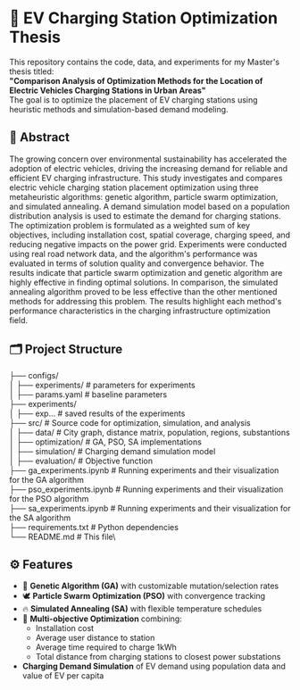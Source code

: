 # 🚗 EV Charging Station Optimization Thesis

This repository contains the code, data, and experiments for my Master's thesis titled:  
**"Comparison Analysis of Optimization Methods for the Location of Electric Vehicles Charging Stations in Urban Areas"**  
The goal is to optimize the placement of EV charging stations using heuristic methods and simulation-based demand modeling.

## 📘 Abstract

The growing concern over environmental sustainability has accelerated the adoption of electric vehicles, driving the increasing demand for reliable and efficient EV charging infrastructure. This study investigates and compares electric vehicle charging station placement optimization using three metaheuristic algorithms: genetic algorithm, particle swarm optimization, and simulated annealing. A demand simulation model based on a population distribution analysis is used to estimate the demand for charging stations. The optimization problem is formulated as a weighted sum of key objectives, including installation cost, spatial coverage, charging speed, and reducing negative impacts on the power grid. Experiments were conducted using real road network data, and the algorithm's performance was evaluated in terms of solution quality and convergence behavior. The results indicate that particle swarm optimization and genetic algorithm are highly effective in finding optimal solutions. In comparison, the simulated annealing algorithm proved to be less effective than the other mentioned methods for addressing this problem. The results highlight each method's performance characteristics in the charging infrastructure optimization field.
## 🗂️ Project Structure
├── configs/ \
│ ├── experiments/ # parameters for experiments\
│ ├── params.yaml # baseline parameters\
├── experiments/\
│ ├── exp...   # saved results of the experiments\
├── src/ # Source code for optimization, simulation, and analysis \
│ ├── data/ # City graph, distance matrix, population, regions, substantions\
│ ├── optimization/ # GA, PSO, SA implementations \
│ ├── simulation/ # Charging demand simulation model\
│ ├── evaluation/ # Objective function\
├── ga_experiments.ipynb   # Running experiments and their visualization for the GA algorithm\
├── pso_experiments.ipynb  # Running experiments and their visualization for the PSO algorithm\
├── sa_experiments.ipynb   # Running experiments and their visualization for the SA algorithm\
├── requirements.txt # Python dependencies \
└── README.md # This file\

## ⚙️ Features

- 🧬 **Genetic Algorithm (GA)** with customizable mutation/selection rates
- 🕊️ **Particle Swarm Optimization (PSO)** with convergence tracking
- 🔥 **Simulated Annealing (SA)** with flexible temperature schedules
- 📍 **Multi-objective Optimization** combining:
  - Installation cost
  - Average user distance to station
  - Average time required to charge 1kWh
  - Total distance from charging stations to closest power substations
- **Charging Demand Simulation** of EV demand using population data and value of EV per capita

